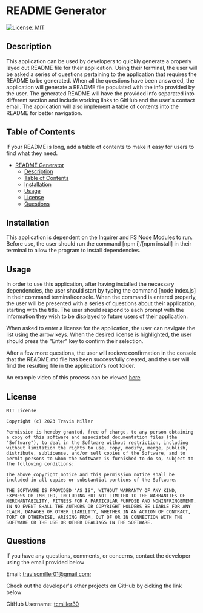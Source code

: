 
# README Generator
[![License: MIT](https://img.shields.io/badge/License-MIT-yellow.svg)](https://opensource.org/licenses/MIT)

## Description

This application can be used by developers to quickly generate a properly layed out README file for their application. Using their terminal, the user will be asked a series of questions pertaining to the application that requires the README to be generated. When all the questions have been answered, the application will generate a README file populated with the info provided by the user. The generated README will have the provided info separated into different section and include working links to GitHub and the user's contact email. The application will also implement a table of contents into the README for better navigation.

## Table of Contents

If your README is long, add a table of contents to make it easy for users to find what they need.

- [README Generator](#readme-generator)
  - [Description](#description)
  - [Table of Contents](#table-of-contents)
  - [Installation](#installation)
  - [Usage](#usage)
  - [License](#license)
  - [Questions](#questions)

## Installation

This application is dependent on the Inquirer and FS Node Modules to run. Before use, the user should run the command [npm i]/[npm install] in their terminal to allow the program to install dependencies.

## Usage

In order to use this application, after having installed the necessary dependencies, the user should start by typing the command [node index.js] in their command terminal/console. When the command is entered properly, the user will be presented with a series of questions about their application, starting with the title. The user should respond to each prompt with the information they wish to be displayed to future users of their application.

When asked to enter a license for the application, the user can navigate the list using the arrow keys. When the desired license is highlighted, the user should press the "Enter" key to confirm their selection.

After a few more questions, the user will recieve confirmation in the console that the README.md file has been successfully created, and the user will find the resulting file in the application's root folder.

An example video of this process can be viewed [here](https://drive.google.com/file/d/14pj-42fv_oO2TAHqh_Hv5_BRE1Kar_wz/view?usp=share_link)


## License

    MIT License

    Copyright (c) 2023 Travis Miller

    Permission is hereby granted, free of charge, to any person obtaining a copy of this software and associated documentation files (the "Software"), to deal in the Software without restriction, including without limitation the rights to use, copy, modify, merge, publish, distribute, sublicense, and/or sell copies of the Software, and to permit persons to whom the Software is furnished to do so, subject to the following conditions:

    The above copyright notice and this permission notice shall be included in all copies or substantial portions of the Software.

    THE SOFTWARE IS PROVIDED "AS IS", WITHOUT WARRANTY OF ANY KIND, EXPRESS OR IMPLIED, INCLUDING BUT NOT LIMITED TO THE WARRANTIES OF MERCHANTABILITY, FITNESS FOR A PARTICULAR PURPOSE AND NONINFRINGEMENT. IN NO EVENT SHALL THE AUTHORS OR COPYRIGHT HOLDERS BE LIABLE FOR ANY CLAIM, DAMAGES OR OTHER LIABILITY, WHETHER IN AN ACTION OF CONTRACT, TORT OR OTHERWISE, ARISING FROM, OUT OF OR IN CONNECTION WITH THE SOFTWARE OR THE USE OR OTHER DEALINGS IN THE SOFTWARE.


## Questions

If you have any questions, comments, or concerns, contact the developer using the email provided below

Email: [traviscmiller01@gmail.com](mailto:traviscmiller01@gmail.com);

Check out the developer's other projects on GitHub by cicking the link below

GitHub Username: [tcmiller30](https://github.com/tcmiller30)
